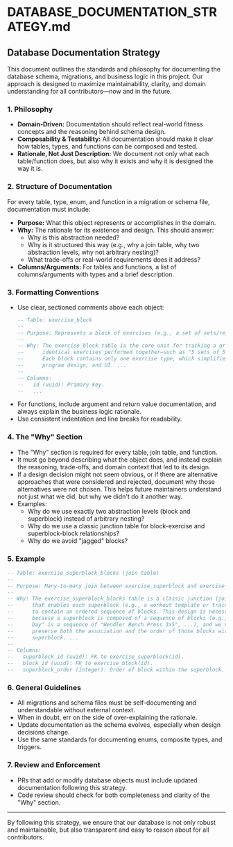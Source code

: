 # DATABASE_DOCUMENTATION_STRATEGY.md

## Database Documentation Strategy

This document outlines the standards and philosophy for documenting the database
schema, migrations, and business logic in this project. Our approach is designed
to maximize maintainability, clarity, and domain understanding for all
contributors—now and in the future.

### 1. Philosophy

- **Domain-Driven:** Documentation should reflect real-world fitness concepts
  and the reasoning behind schema design.
- **Composability & Testability:** All documentation should make it clear how
  tables, types, and functions can be composed and tested.
- **Rationale, Not Just Description:** We document not only what each
  table/function does, but also why it exists and why it is designed the way it
  is.

### 2. Structure of Documentation

For every table, type, enum, and function in a migration or schema file,
documentation must include:

- **Purpose:** What this object represents or accomplishes in the domain.
- **Why:** The rationale for its existence and design. This should answer:
  - Why is this abstraction needed?
  - Why is it structured this way (e.g., why a join table, why two abstraction
    levels, why not arbitrary nesting)?
  - What trade-offs or real-world requirements does it address?
- **Columns/Arguments:** For tables and functions, a list of columns/arguments
  with types and a brief description.

### 3. Formatting Conventions

- Use clear, sectioned comments above each object:
  ```sql
  -- Table: exercise_block
  --
  -- Purpose: Represents a block of exercises (e.g., a set of sets/reps for a user).
  --
  -- Why: The exercise_block table is the core unit for tracking a group of
  --      identical exercises performed together—such as "5 sets of 5 squats".
  --      Each block contains only one exercise type, which simplifies analytics,
  --      program design, and UI. ...
  --
  -- Columns:
  --   id (uuid): Primary key.
  --   ...
  ```
- For functions, include argument and return value documentation, and always
  explain the business logic rationale.
- Use consistent indentation and line breaks for readability.

### 4. The "Why" Section

- The "Why" section is required for every table, join table, and function.
- It must go beyond describing what the object does, and instead explain the
  reasoning, trade-offs, and domain context that led to its design.
- If a design decision might not seem obvious, or if there are alternative
  approaches that were considered and rejected, document why those alternatives
  were not chosen. This helps future maintainers understand not just what we
  did, but why we didn't do it another way.
- Examples:
  - Why do we use exactly two abstraction levels (block and superblock) instead
    of arbitrary nesting?
  - Why do we use a classic junction table for block-exercise and
    superblock-block relationships?
  - Why do we avoid "jagged" blocks?

### 5. Example

```sql
-- Table: exercise_superblock_blocks (join table)
--
-- Purpose: Many-to-many join between exercise_superblock and exercise_block.
--
-- Why: The exercise_superblock_blocks table is a classic junction (join) table
--      that enables each superblock (e.g., a workout template or training day)
--      to contain an ordered sequence of blocks. This design is necessary
--      because a superblock is composed of a sequence of blocks (e.g., "Push
--      Day" is a sequence of "Wendler Bench Press 3x5", ...), and we need to
--      preserve both the association and the order of those blocks within the
--      superblock. ...
--
-- Columns:
--   superblock_id (uuid): FK to exercise_superblock(id).
--   block_id (uuid): FK to exercise_block(id).
--   superblock_order (integer): Order of block within the superblock.
```

### 6. General Guidelines

- All migrations and schema files must be self-documenting and understandable
  without external context.
- When in doubt, err on the side of over-explaining the rationale.
- Update documentation as the schema evolves, especially when design decisions
  change.
- Use the same standards for documenting enums, composite types, and triggers.

### 7. Review and Enforcement

- PRs that add or modify database objects must include updated documentation
  following this strategy.
- Code review should check for both completeness and clarity of the "Why"
  section.

---

By following this strategy, we ensure that our database is not only robust and
maintainable, but also transparent and easy to reason about for all
contributors.
